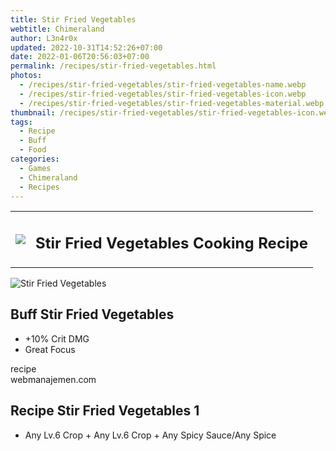 ```yaml
---
title: Stir Fried Vegetables
webtitle: Chimeraland
author: L3n4r0x
updated: 2022-10-31T14:52:26+07:00
date: 2022-01-06T20:56:03+07:00
permalink: /recipes/stir-fried-vegetables.html
photos:
  - /recipes/stir-fried-vegetables/stir-fried-vegetables-name.webp
  - /recipes/stir-fried-vegetables/stir-fried-vegetables-icon.webp
  - /recipes/stir-fried-vegetables/stir-fried-vegetables-material.webp
thumbnail: /recipes/stir-fried-vegetables/stir-fried-vegetables-icon.webp
tags:
  - Recipe
  - Buff
  - Food
categories:
  - Games
  - Chimeraland
  - Recipes
---
```


<section id="bootstrap-wrapper"><link rel="stylesheet" href="https://cdn.statically.io/gh/dimaslanjaka/Web-Manajemen/40ac3225/css/bootstrap-4.5-wrapper.css"/><div class="row mb-2"><div class="col-md-12 mb-2"><table class="table" id="post-info"><tbody><tr><td><img class="d-inline-block me-2" src="/chimeraland/recipes/stir-fried-vegetables/stir-fried-vegetables-icon.webp" width="auto" height="auto"/></td><td><h1 class="fs-5">Stir Fried Vegetables Cooking Recipe</h1></td></tr></tbody></table></div></div><div class="card mb-2"><div class="row g-0"><div class="col-sm-4 position-relative mb-2"><img src="/chimeraland/recipes/stir-fried-vegetables/stir-fried-vegetables-material.webp" class="card-img fit-cover w-100 h-100" alt="Stir Fried Vegetables" data-fancybox="true"/></div><div class="col-sm-8 mb-2"><div class="card-body"><h2 class="card-title fs-5">Buff Stir Fried Vegetables</h2><div class="card-text"><ul><li>+10% Crit DMG</li><li>Great Focus</li></ul></div><span class="badge rounded-pill bg-dark">recipe</span></div><div class="card-footer text-end text-muted">webmanajemen.com</div></div></div></div><div class="row mb-2"><div class="col-12 col-lg-6 recipe-item mb-2"><div class="card"><div class="card-body"><h2 class="card-title fs-5">Recipe Stir Fried Vegetables 1</h2><div class="card-text"><ul><li>Any Lv.6 Crop<span> + </span>Any Lv.6 Crop<span> + </span>Any Spicy Sauce/Any Spice</li></ul></div></div></div></div></div></section>